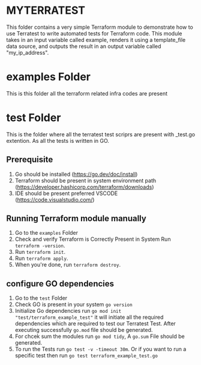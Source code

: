 # MYTERRATEST

This folder contains a very simple Terraform module to demonstrate how to use Terratest to write automated tests for Terraform code. This module takes in an input variable called example, renders it using a template_file data source, and outputs the result in an output variable called "my_ip_address".

# examples Folder

This is this folder all the terraform related infra codes are present

# test Folder

This is the folder where all the terratest test scriprs are present with _test.go extention. As all the tests is written in GO. 

## Prerequisite 

1. Go should be installed (https://go.dev/doc/install)
1. Terraform should be present in system environment path (https://developer.hashicorp.com/terraform/downloads)
1. IDE should be present preferred VSCODE (https://code.visualstudio.com/)

## Running Terraform module manually

1. Go to the `examples` Folder
1. Check and verify Terraform is Correctly Present in System Run `terraform -version`.
1. Run `terraform init`.
1. Run `terraform apply`.
1. When you're done, run `terraform destroy`.

##  configure GO dependencies

1. Go to the `test` Folder
1. Check GO is present in your system `go version`
1. Initialize Go dependencies run `go mod init "test/terraform_example_test"` it will initiate all the required dependencies which are required to test our Terratest Test. After executing successfully `go.mod` file should be generated. 
1. For chcek sum the modules run `go mod tidy`, A `go.sum` File should be generated. 
1.  To run the Tests run `go test -v -timeout 30m`. Or if you want to run a specific test then run `go test terraform_example_test.go`


